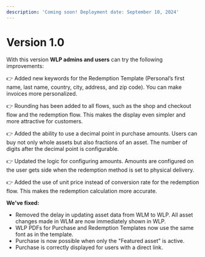 ```yaml
---
description: 'Coming soon! Deployment date: September 10, 2024'
---
```


# Version 1.0

With this version **WLP admins and users** can try the following improvements:

👉  Added new keywords for the Redemption Template (Personal’s first name, last name, country, city, address, and zip code). You can make invoices more personalized.

👉  Rounding has been added to all flows, such as the shop and checkout flow and the redemption flow. This makes the display even simpler and more attractive for customers.

👉  Added the ability to use a decimal point in purchase amounts. Users can buy not only whole assets but also fractions of an asset. The number of digits after the decimal point is configurable.

👉  Updated the logic for configuring amounts. Amounts are configured on the user gets side when the redemption method is set to physical delivery.

👉  Added the use of unit price instead of conversion rate for the redemption flow. This makes the redemption calculation more accurate.



**We've fixed:**

* Removed the delay in updating asset data from WLM to WLP. All asset changes made in WLM are now immediately shown in WLP.
* WLP PDFs for Purchase and Redemption Templates now use the same font as in the template.
* Purchase is now possible when only the "Featured asset" is active.
* Purchase is correctly displayed for users with a direct link.
